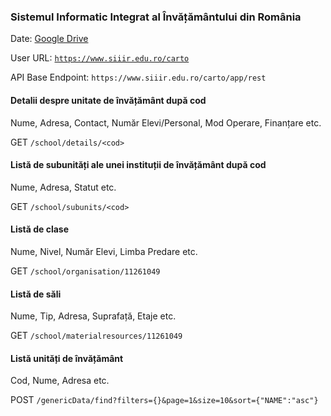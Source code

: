 ### Sistemul Informatic Integrat al Învățământului din România

Date: [Google Drive](https://drive.google.com/open?id=1vrkvvyI4K-UmTXXVmPYk2WMh6tyOoVrK)

User URL: [`https://www.siiir.edu.ro/carto`](https://www.siiir.edu.ro/carto)

API Base Endpoint: `https://www.siiir.edu.ro/carto/app/rest`

#### Detalii despre unitate de învățământ după cod
Nume, Adresa, Contact, Număr Elevi/Personal, Mod Operare, Finanțare etc.

GET `/school/details/<cod>`

#### Listă de subunități ale unei instituții de învățământ după cod
Nume, Adresa, Statut etc.

GET `/school/subunits/<cod>`

#### Listă de clase
Nume, Nivel, Număr Elevi, Limba Predare etc.

GET `/school/organisation/11261049`

#### Listă de săli
Nume, Tip, Adresa, Suprafață, Etaje etc.

GET `/school/materialresources/11261049`

#### Listă unități de învățământ
Cod, Nume, Adresa etc.

POST `/genericData/find?filters={}&page=1&size=10&sort={"NAME":"asc"}`
